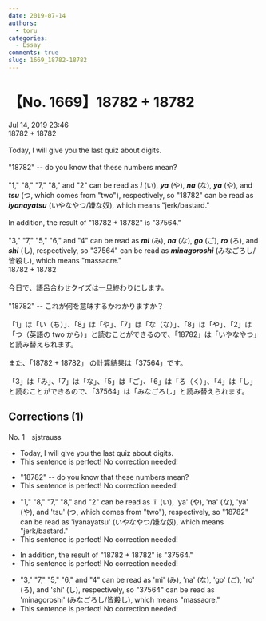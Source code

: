 ```yaml
---
date: 2019-07-14
authors:
  - toru
categories:
  - Essay
comments: true
slug: 1669_18782-18782
---
```


# 【No. 1669】18782 + 18782
<div class="date">Jul 14, 2019 23:46</div>
<div id="post"><div id="body_show_ori">
18782 + 18782<br/><br/>Today, I will give you the last quiz about digits.<br/><br/>"18782" -- do you know that these numbers mean?<br/><br/>"1," "8," "7," "8," and "2" can be read as <strong><em>i</em></strong> (い), <strong><em>ya</em></strong> (や), <strong><em>na</em></strong> (な), <strong><em>ya</em></strong> (や), and <strong><em>tsu</em></strong> (つ, which comes from "two"), respectively, so "18782" can be read as <strong><em>iyanayatsu</em></strong> (いやなやつ/嫌な奴), which means "jerk/bastard."<br/><br/>In addition, the result of "18782 + 18782" is "37564."<br/><br/>"3," "7," "5," "6," and "4" can be read as <strong><em>mi</em></strong> (み), <strong><em>na</em></strong> (な), <strong><em>go</em></strong> (ご), <strong><em>ro</em></strong> (ろ), and <strong><em>shi</em></strong> (し), respectively, so "37564" can be read as <strong><em>minagoroshi</em></strong> (みなごろし/皆殺し), which means "massacre."
</div></div>

<!-- more -->

<div id="post_ja"><div id="body_show_mo">
18782 + 18782<br/><br/>今日で、語呂合わせクイズは一旦終わりにします。<br/><br/>"18782" -- これが何を意味するかわかりますか？<br/><br/>「1」は「い（ち）」、「8」は「や」、「7」は「な（な）」、「8」は「や」、「2」は「つ（英語の two から）」と読むことができるので、「18782」は「いやなやつ」と読み替えられます。<br/><br/>また、「18782 + 18782」 の計算結果は「37564」です。<br/><br/>「3」は「み」、「7」は「な」、「5」は「ご」、「6」は「ろ（く）」、「4」は「し」と読むことができるので、「37564」は「みなごろし」と読み替えられます。
</div></div>

## Corrections (1)
<div id="block"><div class="first_name"> No. 1　<span class="just_name">sjstrauss</span></div><div id="block2">
<ul class="correction_field">
<li class="incorrect">Today, I will give you the last quiz about digits.</li>
<li class="corrected perfect">This sentence is perfect! No correction needed!</li>
</ul>
<ul class="correction_field">
<li class="incorrect">"18782" -- do you know that these numbers mean?</li>
<li class="corrected perfect">This sentence is perfect! No correction needed!</li>
</ul>
<ul class="correction_field">
<li class="incorrect">"1," "8," "7," "8," and "2" can be read as 'i' (い), 'ya' (や), 'na' (な), 'ya' (や), and 'tsu' (つ, which comes from "two"), respectively, so "18782" can be read as 'iyanayatsu' (いやなやつ/嫌な奴), which means "jerk/bastard."</li>
<li class="corrected perfect">This sentence is perfect! No correction needed!</li>
</ul>
<ul class="correction_field">
<li class="incorrect">In addition, the result of "18782 + 18782" is "37564."</li>
<li class="corrected perfect">This sentence is perfect! No correction needed!</li>
</ul>
<ul class="correction_field">
<li class="incorrect">"3," "7," "5," "6," and "4" can be read as 'mi' (み), 'na' (な), 'go' (ご), 'ro' (ろ), and 'shi' (し), respectively, so "37564" can be read as 'minagoroshi' (みなごろし/皆殺し), which means "massacre."</li>
<li class="corrected perfect">This sentence is perfect! No correction needed!</li>
</ul>
</div></div>

